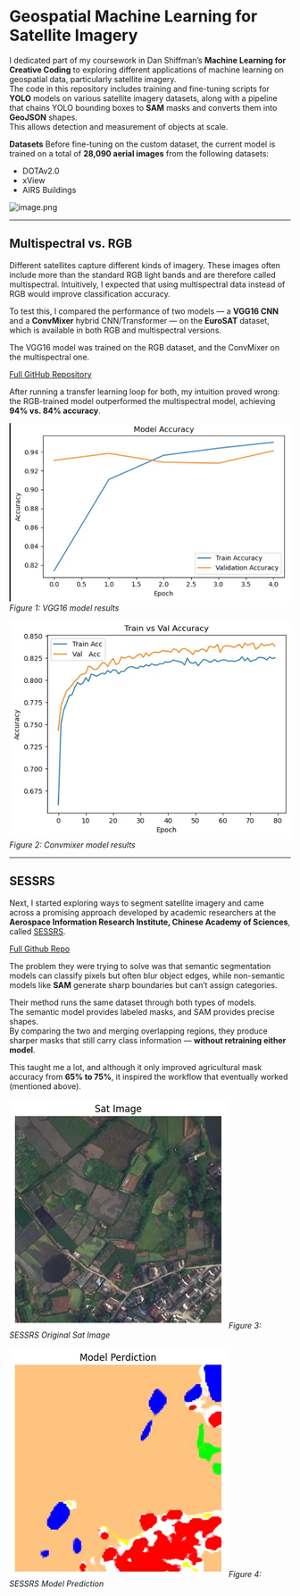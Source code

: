 # Geospatial Machine Learning for Satellite Imagery

I dedicated part of my coursework in Dan Shiffman’s **Machine Learning for Creative Coding** to exploring different applications of machine learning on geospatial data, particularly satellite imagery.  
The code in this repository includes training and fine-tuning scripts for **YOLO** models on various satellite imagery datasets, along with a pipeline that chains YOLO bounding boxes to **SAM** masks and converts them into **GeoJSON** shapes.  
This allows detection and measurement of objects at scale.

**Datasets**
Before fine-tuning on the custom dataset, the current model is trained on a total of **28,090 aerial images** from the following datasets:

- DOTAv2.0  
- xView  
- AIRS Buildings  

![image.png](attachment:b7f77aa1-9c4b-4aac-961f-2b444b079e14:image.png)



---

## Multispectral vs. RGB

Different satellites capture different kinds of imagery. These images often include more than the standard RGB light bands and are therefore called multispectral. Intuitively, I expected that using multispectral data instead of RGB would improve classification accuracy.

To test this, I compared the performance of two models — a **VGG16 CNN** and a **ConvMixer** hybrid CNN/Transformer — on the **EuroSAT** dataset, which is available in both RGB and multispectral versions.  

The VGG16 model was trained on the RGB dataset, and the ConvMixer on the multispectral one.  

[Full GitHub Repository](https://github.com/DeanIA/dl4m_final)

After running a transfer learning loop for both, my intuition proved wrong:  
the RGB-trained model outperformed the multispectral model, achieving **94% vs. 84% accuracy**.

![VGG16](image.png)  
*Figure 1: VGG16 model results*

![Convmixer](image-1.png)
*Figure 2: Convmixer model results*


---

## SESSRS

Next, I started exploring ways to segment satellite imagery and came across a promising approach developed by academic researchers at the **Aerospace Information Research Institute, Chinese Academy of Sciences**, called [SESSRS](https://github.com/qycools/SESSRS/blob/main/README.md).  

[Full Github Repo](https://github.com/DeanIA/SESSRS_refactor)

The problem they were trying to solve was that semantic segmentation models can classify pixels but often blur object edges, while non-semantic models like **SAM** generate sharp boundaries but can’t assign categories.  

Their method runs the same dataset through both types of models.  
The semantic model provides labeled masks, and SAM provides precise shapes.  
By comparing the two and merging overlapping regions, they produce sharper masks that still carry class information — **without retraining either model**.  

This taught me a lot, and although it only improved agricultural mask accuracy from **65% to 75%**, it inspired the workflow that eventually worked (mentioned above).

![Sat image](image-2.png)
*Figure 3: SESSRS Original Sat Image*

![SESSRS Model Prediction](image-3.png)
*Figure 4: SESSRS Model Prediction*
